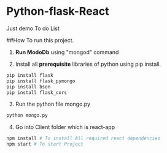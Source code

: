 # Python-flask-React
Just demo To do List 

##How To run this project.
1. **Run ModoDb** using "mongod" command

2. Install all **prerequisite** libraries of python using pip install.
  ```bash 
  pip install flask
  pip install flask_pymongo
  pip install bson
  pip install flask_cors
  ```  
3. Run the python file mongo.py
  ```bash
  python mongo.py
  ```
4. Go into Client folder which is react-app
  ```bash
  npm install # To install All required react dependencies
  npm start # To start Project
  ```
